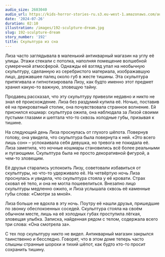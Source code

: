 ```yaml
---
audio_size: 2603040
audio_url: https://kids-horror-stories-ru.s3.eu-west-1.amazonaws.com/audio/192-sculpture-dream.mp3
date: '2024-07-26'
duration: 02:10
illustration: /images/192-sculpture-dream.jpg
slug: 192-sculpture-dream
story_number: '192'
title: Скульптура из сна
---
```


Лиза часто заглядывала в маленький антикварный магазин на углу её улицы. Этажи стекали с потолка, наполняя помещение волшебной сумеречной атмосферой. Однажды её взгляд упал на необычную скульптуру, сделанную из серебристого материала, изображавшую лицо, державшее палец около губ в жесте тишины. Эта скульптура притягивала и гипнотизировала Лизу, как будто именно этот предмет хранил какую-то важную, зловещую тайну.

Продавец рассказал, что эту скульптуру привезли недавно и никто не знал её происхождение. Лиза без раздумий купила её. Ночью, поставив её на прикроватный столик, она почувствовала странное волнение. Ей приснился кошмар: скульптура ожила, она наблюдала за Лизой своими пустыми глазами и шептала что-то сквозь холодные губы, призывая к тишине.

На следующий день Лиза проснулась от глухого шёпота. Повернув голову, она увидела, что скульптура была повернута к ней. «Это всего лишь сон» – успокаивала себя девушка, но тревога не покидала её. Лиза заметила, что ночные кошмары становились всё более реальными и пугающими. Скульптура была не просто декоративной фигурой, а чем-то зловещим.

Её друзья старались успокоить Лизу, советовали избавиться от скульптуры, но что-то удерживало её. На четвёртую ночь Лиза проснулась и увидела, что скульптура стояла у её кровати. Страх сковал её тело, и она не могла пошевелиться. Внезапно лицо скульптуры медленно ожило, и Лиза услышала сквозь её каменные губы слова: «Смотри за мной».

Лиза больше не вдохла в эту ночь. Поутру её нашли друзья, пришедшие по звонку обеспокоенных соседей. Скульптура стояла на своём обычном месте, лишь на её холодных губах проступила лёгкая, зловещая улыбка. Записка, найденная рядом с телом, содержала всего три слова: «Она смотрела за».

С тех пор скульптуру никто не видел. Антикварный магазин закрылся таинственно и бесследно. Говорят, что в этом доме теперь часто слышны странные шорохи и тихий шёпот, как будто кто-то просит сохранить тишину.
